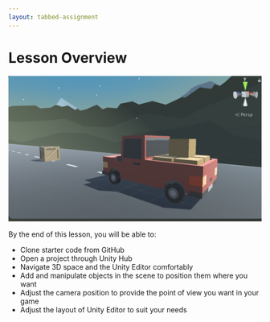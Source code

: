 ```yaml
---
layout: tabbed-assignment
---
```


# Lesson Overview

<img class="overview-image" src="assets/images/screen-capture.png">

By the end of this lesson, you will be able to:
* Clone starter code from GitHub
* Open a project through Unity Hub
* Navigate 3D space and the Unity Editor comfortably
* Add and manipulate objects in the scene to position them where you want
* Adjust the camera position to provide the point of view you want in your game
* Adjust the layout of Unity Editor to suit your needs
